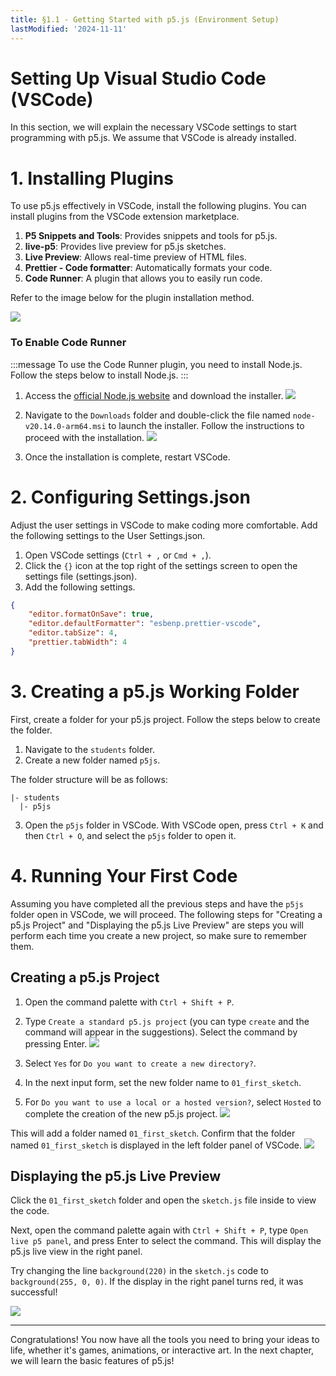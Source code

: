 ```yaml
---
title: §1.1 - Getting Started with p5.js (Environment Setup)
lastModified: '2024-11-11'
---
```


# Setting Up Visual Studio Code (VSCode)

In this section, we will explain the necessary VSCode settings to start programming with p5.js. We assume that VSCode is already installed.

# 1. Installing Plugins

To use p5.js effectively in VSCode, install the following plugins. You can install plugins from the VSCode extension marketplace.

1. **P5 Snippets and Tools**: Provides snippets and tools for p5.js.
2. **live-p5**: Provides live preview for p5.js sketches.
3. **Live Preview**: Allows real-time preview of HTML files.
4. **Prettier - Code formatter**: Automatically formats your code.
5. **Code Runner**: A plugin that allows you to easily run code.

Refer to the image below for the plugin installation method.

![](/books/p5_tutorial/images/1-1/1.png)

### To Enable Code Runner

:::message
To use the Code Runner plugin, you need to install Node.js. Follow the steps below to install Node.js.
:::

1. Access the [official Node.js website](https://nodejs.org/en/download/prebuilt-installer) and download the installer.
   ![](/books/p5_tutorial/images/1-1/3.png)

2. Navigate to the `Downloads` folder and double-click the file named `node-v20.14.0-arm64.msi` to launch the installer. Follow the instructions to proceed with the installation.
   ![](/books/p5_tutorial/images/1-1/2.png)

3. Once the installation is complete, restart VSCode.

# 2. Configuring Settings.json

Adjust the user settings in VSCode to make coding more comfortable. Add the following settings to the User Settings.json.

1. Open VSCode settings (`Ctrl + ,` or `Cmd + ,`).
2. Click the `{}` icon at the top right of the settings screen to open the settings file (settings.json).
3. Add the following settings.

```json
{
    "editor.formatOnSave": true,
    "editor.defaultFormatter": "esbenp.prettier-vscode",
    "editor.tabSize": 4,
    "prettier.tabWidth": 4
}
```

# 3. Creating a p5.js Working Folder

First, create a folder for your p5.js project. Follow the steps below to create the folder.

1. Navigate to the `students` folder.
2. Create a new folder named `p5js`.

The folder structure will be as follows:

```
|- students
  |- p5js
```

3. Open the `p5js` folder in VSCode. With VSCode open, press `Ctrl + K` and then `Ctrl + O`, and select the `p5js` folder to open it.

# 4. Running Your First Code

Assuming you have completed all the previous steps and have the `p5js` folder open in VSCode, we will proceed. The following steps for "Creating a p5.js Project" and "Displaying the p5.js Live Preview" are steps you will perform each time you create a new project, so make sure to remember them.

## Creating a p5.js Project

1. Open the command palette with `Ctrl + Shift + P`.
2. Type `Create a standard p5.js project` (you can type `create` and the command will appear in the suggestions). Select the command by pressing Enter.
   ![](/books/p5_tutorial/images/1-1/4.png)

3. Select `Yes` for `Do you want to create a new directory?`.
4. In the next input form, set the new folder name to `01_first_sketch`.
5. For `Do you want to use a local or a hosted version?`, select `Hosted` to complete the creation of the new p5.js project.
   ![](/books/p5_tutorial/images/1-1/5.png)

This will add a folder named `01_first_sketch`. Confirm that the folder named `01_first_sketch` is displayed in the left folder panel of VSCode.
![](/books/p5_tutorial/images/1-1/7.png)

## Displaying the p5.js Live Preview

Click the `01_first_sketch` folder and open the `sketch.js` file inside to view the code.

Next, open the command palette again with `Ctrl + Shift + P`, type `Open live p5 panel`, and press Enter to select the command. This will display the p5.js live view in the right panel.

Try changing the line `background(220)` in the `sketch.js` code to `background(255, 0, 0)`. If the display in the right panel turns red, it was successful!

![](/books/p5_tutorial/images/1-1/6.png)

---

Congratulations! You now have all the tools you need to bring your ideas to life, whether it's games, animations, or interactive art. In the next chapter, we will learn the basic features of p5.js!
